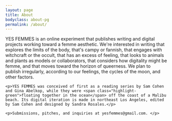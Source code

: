 ```yaml
---
layout: page
title: About
bodyclass: about-pg
permalink: /about/
---
```

<div class="page-about">
<div class="temp-about">
  <div class="copy">
    <p>YES FEMMES is an online experiment that publishes writing and digital projects working toward a femme aesthetic. We're interested in <span class="highlight-pink">writing that explores the limits of the body,</span> that's campy or fannish, that engages with witchcraft or the occult, that has an excess of feeling, that looks to animals and plants as models or collaborators, <span class="highlight-yellow">that considers how digitality might be femme,</span> and that moves toward the horizon of queerness. We plan to publish irregularly, according to our feelings, the cycles of the moon, and other factors.</p>

    <p>YES FEMMES was conceived of first as a reading series by Sam Cohen and Gina Abelkop, while they were <span class="highlight-green">floating together in the ocean</span> off the coast of a Malibu beach. Its digital iteration is made in northeast Los Angeles, edited by Sam Cohen and designed by Sandra Rosales.</p>

    <p>Submissions, pitches, and inquiries at yesfemmes@gmail.com. </p>

  </div>

</div>
</div>

